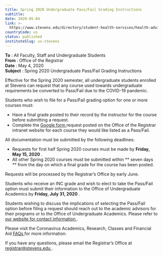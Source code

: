 ```yaml
---
title: Spring 2020 Undergraduate Pass/Fail Grading Instructions
subtitle: 
date: 2020-05-04
link: >-
  https://www.stevens.edu/directory/student-health-services/health-advisory-update/coronavirus-2019-covid-19-information
countryCode: us
status: published
instituteSlug: us-stevens
---
```

**To** : All Faculty, Staff and Undergraduate Students   
**From** : Office of the Registrar   
**Date** : May 4, 2020   
**Subject** : Spring 2020 Undergraduate Pass/Fail Grading Instructions

Effective for the Spring 2020 semester, all undergraduate students enrolled at Stevens can request that any course used towards undergraduate requirements be converted to Pass/Fail due to the COVID-19 pandemic.

Students who wish to file for a Pass/Fail grading option for one or more courses must:

  * Have a final grade posted to their record by the instructor for the course before submitting a request.
  * Complete the [ Google form ](https://nam02.safelinks.protection.outlook.com/?url=https%3A%2F%2Fforms.gle%2FtaujcckftnCLD6DT6&data=02%7C01%7Cmhofman1%40stevens.edu%7C8c10fe6822884f8b25e608d7f0343ab3%7C8d1a69ec03b54345ae21dad112f5fb4f%7C0%7C0%7C637241979489426471&sdata=mBxvUPl0ifSIh6LRcqRkEJ5cVkZlyieAfvRJvIUMfW4%3D&reserved=0) request posted on the Office of the Registrar intranet website for each course they would like listed as a Pass/Fail.



All documentation must be submitted by the following deadlines:

  * Requests for first half Spring 2020 courses must be made by **Friday, May 15, 2020** .
  * All other Spring 2020 courses must be submitted within ** seven days  ** from the day on which a final grade for the course has been posted.



Requests will be processed by the Registrar’s Office by early June.

Students who receive an INC grade and wish to elect to take the Pass/Fail option must submit their information to the Office of Undergraduate Academics by **Friday, July 31, 2020** .

Students wishing to discuss the implications of selecting the Pass/Fail option before filing a request should reach out to the academic advisors for their programs or to the Office of Undergraduate Academics. Please refer to [ our website for contact information ](https://www.stevens.edu/directory/undergraduate-academics/remote-undergraduate-academic-support) .

Please visit the Coronavirus Academics, Research, Classes and Financial Aid [ FAQs ](https://www.stevens.edu/directory/student-health-services/health-advisory-update/coronavirus-2019-covid-19-information/faqs/academics-research-classes-and-financial-aid-faqs) for more information.

If you have any questions, please email the Registrar’s Office at [ registrar@stevens.edu ](mailto:registrar@stevens.edu) .
